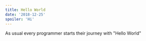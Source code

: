 ```yaml
---
title: Hello World
date: '2018-12-25'
spoiler: 'Hi'
---
```


As usual every programmer starts their journey with "Hello World"
